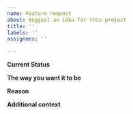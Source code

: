 ```yaml
---
name: Feature request
about: Suggest an idea for this project
title: ''
labels: ''
assignees: ''

---
```


**Current Status**
 

**The way you want it to be**


**Reason**


**Additional context**
